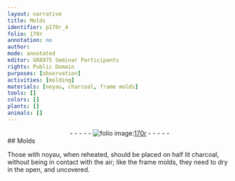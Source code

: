 ```yaml
---
layout: narrative
title: Molds
identifier: p170r_4
folio: 170r
annotation: no
author:
mode: annotated
editor: GR8975 Seminar Participants
rights: Public Domain
purposes: [observation]
activities: [molding]
materials: [noyau, charcoal, frame molds]
tools: []
colors: []
plants: []
animals: []
---
```


 <div class="folio" align="center">- - - - - <a href="http://gallica.bnf.fr/ark:/12148/btv1b10500001g/f345.image" target="_blank"><img src="https://cu-mkp.github.io/GR8975-edition/assets/photo-icon.png" alt="folio image: " style="display:inline-block; margin-bottom:-3px;"/>170r</a> - - - - - </div> <span class="activity"></span> 
## Molds

 
Those with <span class="material">noyau</span>, when reheated, should be placed on half lit <span class="material">charcoal</span>, without being in contact with the air; like the <span class="material">frame molds</span>, they need to dry in the open, and uncovered.
 
